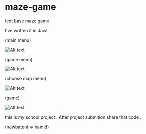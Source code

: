 # maze-game
text base maze game . 

I've written it in Java.

(main menu)

![Alt text](https://raw.githubusercontent.com/newbateni2/maze-game/master/screenshot/Screenshot%20from%202020-03-26%2018-28-40.png?raw=true "P 1")

(game menu)

![Alt text](https://raw.githubusercontent.com/newbateni2/maze-game/master/screenshot/Screenshot%20from%202020-03-26%2018-28-46.png?raw=true "P 1")

(choose map menu)

![Alt text](https://raw.githubusercontent.com/newbateni2/maze-game/master/screenshot/Screenshot%20from%202020-03-26%2018-29-11.png?raw=true "P 1")

(game)

![Alt text](https://raw.githubusercontent.com/newbateni2/maze-game/master/screenshot/Screenshot%20from%202020-03-26%2018-29-15.png?raw=true "P 1")




this is my school project . After project submition share that code .

(newbateni => hamid)
